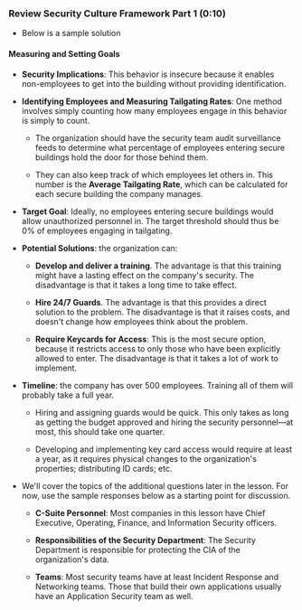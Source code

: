 ### Review Security Culture Framework Part 1 (0:10)

- Below is a sample solution 

#### Measuring and Setting Goals

- **Security Implications**: This behavior is insecure because it enables non-employees to get into the building without providing identification.

- **Identifying Employees and Measuring Tailgating Rates**: One method involves simply counting how many employees engage in this behavior is simply to count. 
  
  - The organization should have the security team audit surveillance feeds to determine what percentage of employees entering secure buildings hold the door for those behind them. 
  
  - They can also keep track of which employees let others in. This number is the **Average Tailgating Rate**, which can be calculated for each secure building the company manages.

- **Target Goal**: Ideally, no employees entering secure buildings would allow unauthorized personnel in. The target threshold should thus be 0% of employees engaging in tailgating.

- **Potential Solutions**: the organization can:
  
    - **Develop and deliver a training**. The advantage is that this training might have a lasting effect on the company's security. The disadvantage is that it takes a long time to take effect.
    
    - **Hire 24/7 Guards**. The advantage is that this provides a direct solution to the problem. The disadvantage is that it raises costs, and doesn't change how employees think about the problem.
    
    - **Require Keycards for Access**: This is the most secure option, because it restricts access to only those who have been explicitly allowed to enter. The disadvantage is that it takes a lot of work to implement.

- **Timeline**: the company has over 500 employees. Training all of them will probably take a full year.

  - Hiring and assigning guards would be quick. This only takes as long as getting the budget approved and hiring the security personnel—at most, this should take one quarter.

  -  Developing and implementing key card access would require at least a year, as it requires physical changes to the organization's properties; distributing ID cards; etc.

- We'll cover the topics of the additional questions later in the lesson. For now,  use the sample responses below as a starting point for discussion.

  - **C-Suite Personnel**: Most companies in this lesson have Chief Executive, Operating, Finance, and Information Security officers.

  - **Responsibilities of the Security Department**: The Security Department is responsible for protecting the CIA of the organization's data.

  - **Teams**: Most security teams have at least Incident Response and Networking teams. Those that build their own applications usually have an Application Security team as well.

